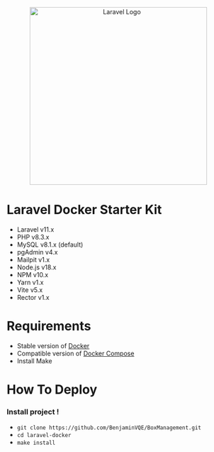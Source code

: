 <p align="center"><a href="https://laravel.com" target="_blank"><img src="https://raw.githubusercontent.com/laravel/art/master/logo-lockup/5%20SVG/2%20CMYK/1%20Full%20Color/laravel-logolockup-cmyk-red.svg" width="400" alt="Laravel Logo"></a></p>

# Laravel Docker Starter Kit

-   Laravel v11.x
-   PHP v8.3.x
-   MySQL v8.1.x (default)
-   pgAdmin v4.x
-   Mailpit v1.x
-   Node.js v18.x
-   NPM v10.x
-   Yarn v1.x
-   Vite v5.x
-   Rector v1.x

# Requirements

-   Stable version of [Docker](https://docs.docker.com/engine/install/)
-   Compatible version of [Docker Compose](https://docs.docker.com/compose/install/#install-compose)
-   Install Make

# How To Deploy

### Install project !

-   `git clone https://github.com/BenjaminVQE/BoxManagement.git`
-   `cd laravel-docker`
-   `make install`
